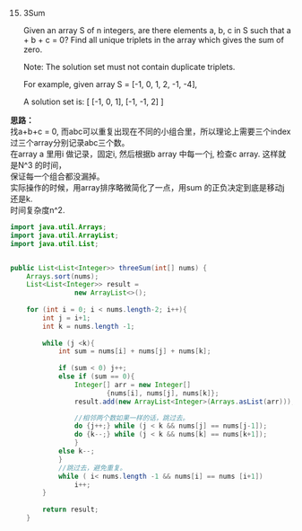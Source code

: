 15. 3Sum

	Given an array S of n integers, are there elements a, b, c in S such that a + b + c = 0? Find all unique triplets in the array which gives the sum of zero.

	Note: The solution set must not contain duplicate triplets.

	For example, given array S = [-1, 0, 1, 2, -1, -4],

	A solution set is:
	[
  	[-1, 0, 1],
  	[-1, -1, 2]
	]

**思路：**<br>
找a+b+c = 0, 而abc可以重复出现在不同的小组合里，所以理论上需要三个index过三个array分别记录abc三个数。<br>
在array a 里用i 做记录，固定i, 然后根据b array 中每一个j, 检查c array. 这样就是N^3 的时间，<br>
保证每一个组合都没漏掉。<br>
实际操作的时候，用array排序略微简化了一点，用sum 的正负决定到底是移动j 还是k. <br>
时间复杂度n^2. <br>


``` java
import java.util.Arrays;
import java.util.ArrayList;
import java.util.List;


public List<List<Integer>> threeSum(int[] nums) {
	Arrays.sort(nums);
    List<List<Integer>> result = 
    			new ArrayList<>();
    	
    for (int i = 0; i < nums.length-2; i++){
    	int j = i+1;
    	int k = nums.length -1;
    		
    	while (j <k){
    		int sum = nums[i] + nums[j] + nums[k];
    			
    		if (sum < 0) j++;
    		else if (sum == 0){
    			Integer[] arr = new Integer[] 
    					{nums[i], nums[j], nums[k]};
    			result.add(new ArrayList<Integer>(Arrays.asList(arr)));

    			//相邻两个数如果一样的话，跳过去。
    			do {j++;} while (j < k && nums[j] == nums[j-1]);
    			do {k--;} while (j < k && nums[k] == nums[k+1]); 
    			}
    		else k--;
    		}
    		//跳过去，避免重复。
    		while ( i< nums.length -1 && nums[i] == nums [i+1])
    			i++;
    	}
    	
    	return result;
    }